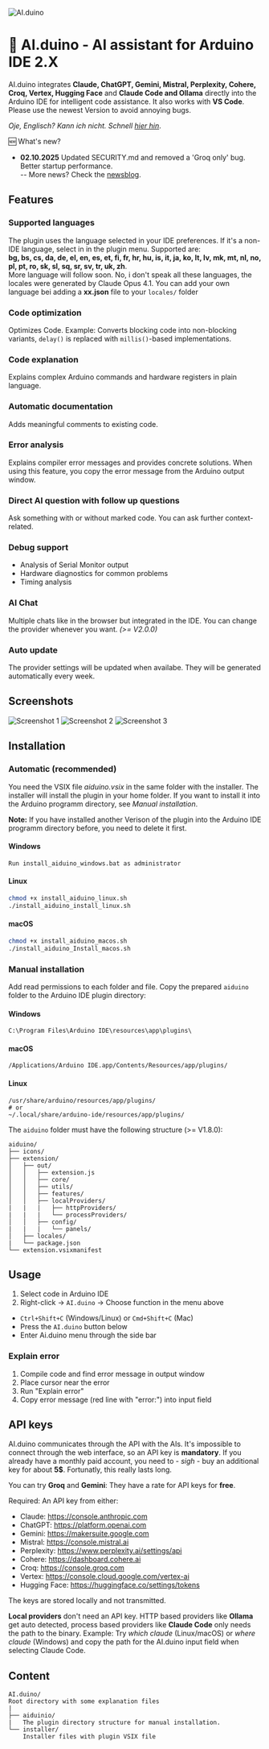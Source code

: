 ![AI.duino](http://www.nikolairadke.de/aiduino/aiduino_back.png)
# 🤖 AI.duino - AI assistant for Arduino IDE 2.X

AI.duino integrates **Claude, ChatGPT, Gemini, Mistral, Perplexity, Cohere, Croq, Vertex, Hugging Face** and **Claude Code and Ollama** directly into the Arduino IDE for intelligent code assistance. It also works with **VS Code**. Please use the newest Version to avoid annoying bugs.       
 
*Oje, Englisch? Kann ich nicht. Schnell [hier hin](https://github.com/NikolaiRadke/AI.duino/wiki)*.  

🆕 What's new?  
* **02.10.2025** Updated SECURITY.md and removed a 'Groq only' bug. Better startup performance.    
    -- More news? Check the [newsblog](https://github.com/NikolaiRadke/AI.duino/blob/main/NEWS.md).
   
## Features

### Supported languages
The plugin uses the language selected in your IDE preferences. If it's a non-IDE language, select in in the plugin menu. Supported are:   
**bg, bs, cs, da, de, el, en, es, et, fi, fr, hr, hu, is, it, ja, ko, lt, lv, mk, mt, nl, no, pl, pt, ro, sk, sl, sq, sr, sv, tr, uk, zh**.   
More language will follow soon. No, i don't speak all these languages, the locales were generated by Claude Opus 4.1. You can add your own language bei adding a **xx.json** file to your ```locales/``` folder

### Code optimization
Optimizes Code. Example: Converts blocking code into non-blocking variants, `delay()` is replaced with `millis()`-based implementations.

### Code explanation
Explains complex Arduino commands and hardware registers in plain language.

### Automatic documentation
Adds meaningful comments to existing code.

### Error analysis
Explains compiler error messages and provides concrete solutions.
When using this feature, you copy the error message from the Arduino output window.

### Direct AI question with follow up questions
Ask something with or without marked code. You can ask further context-related.

### Debug support
- Analysis of Serial Monitor output
- Hardware diagnostics for common problems
- Timing analysis
  
### AI Chat 
Multiple chats like in the browser but integrated in the IDE. You can change the provider whenever you want. *(>= V2.0.0)*

### Auto update
The provider settings will be updated when availabe. They will be generated automatically every week.  

## Screenshots

![Screenshot 1](http://www.nikolairadke.de/aiduino/screenshot1_800.png)
![Screenshot 2](http://www.nikolairadke.de/aiduino/screenshot2_800.png)
![Screenshot 3](http://www.nikolairadke.de/aiduino/screenshot3_800.png)


## Installation

### Automatic (recommended)

You need the VSIX file *aiduino.vsix* in the same folder with the installer. The installer will install the plugin
in your home folder. If you want to install it into the Arduino programm directory, see *Manual installation*. 
  
**Note:** If you have installed another Verison of the plugin into the Arduino IDE programm directory before, you 
need to delete it first.  

#### Windows
```
Run install_aiduino_windows.bat as administrator
```

#### Linux
```bash
chmod +x install_aiduino_linux.sh
./install_aiduino_install_linux.sh
```
#### macOS
```bash
chmod +x install_aiduino_macos.sh
./install_aiduino_Install_macos.sh
```

### Manual installation

Add read permissions to each folder and file. Copy the prepared `aiduino` folder to the Arduino IDE plugin directory:

#### Windows
```
C:\Program Files\Arduino IDE\resources\app\plugins\
```

#### macOS
```
/Applications/Arduino IDE.app/Contents/Resources/app/plugins/
```

#### Linux
```
/usr/share/arduino/resources/app/plugins/
# or
~/.local/share/arduino-ide/resources/app/plugins/
```

The `aiduino` folder must have the following structure (>= V1.8.0):
```
aiduino/
├── icons/ 
├── extension/
│   ├── out/
│   │   ├── extension.js
│   │   ├── core/
│   │   ├── utils/
│   │   ├── features/
│   │   ├── localProviders/
|   |   |   ├── httpProviders/
|   |   |   └── processProviders/
│   │   ├── config/
|   |   |   └── panels/
│   ├── locales/
|   └── package.json
└── extension.vsixmanifest

```

## Usage

1. Select code in Arduino IDE
2. Right-click → `AI.duino` → Choose function in the menu above
* `Ctrl+Shift+C` (Windows/Linux) or `Cmd+Shift+C` (Mac)
* Press the `AI.duino` button below  
* Enter Ai.duino menu through the side bar

### Explain error
1. Compile code and find error message in output window
2. Place cursor near the error
3. Run "Explain error"
4. Copy error message (red line with "error:") into input field

## API keys

AI.duino communicates through the API with the AIs. It's impossible to  connect through the web 
interface, so an API key is **mandatory**. If you already have a monthly paid account, you need 
to - *sigh* - buy an additional key for about **5$**. Fortunatly, this really lasts long.
  
You can try **Groq** and **Gemini**: They have a rate for API keys for **free**.  
  
Required: An API key from either:
- Claude: https://console.anthropic.com
- ChatGPT: https://platform.openai.com
- Gemini: https://makersuite.google.com
- Mistral: https://console.mistral.ai
- Perplexity: https://www.perplexity.ai/settings/api
- Cohere: https://dashboard.cohere.ai
- Croq: https://console.groq.com
- Vertex: https://console.cloud.google.com/vertex-ai
- Hugging Face: https://huggingface.co/settings/tokens 

The keys are stored locally and not transmitted.

**Local providers** don't need an API key. HTTP based providers like **Ollama** get auto detected, process based providers like **Claude Code**
only needs the path to the binary. Example: Try *which claude* (Linux/macOS) or *where claude* (Windows) and copy the path for the AI.duino 
input field when selecting Claude Code.  

## Content
  
```
AI.duino/
Root directory with some explanation files
|
├── aiduinio/
|   The plugin directory structure for manual installation.
└── installer/
    Installer files with plugin VSIX file  
```  
